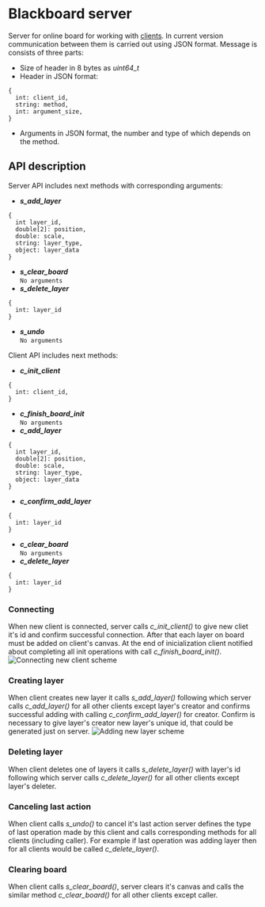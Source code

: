 Blackboard server
=================
Server for online board for working with [clients](https://github.com/MaxMalts/Online_Board). In current version communication between them is carried out using JSON format. Message is consists of three parts:
- Size of header in 8 bytes as *uint64_t*
- Header in JSON format:
```
{
  int: client_id,
  string: method,
  int: argument_size,
}
```
- Arguments in JSON format, the number and type of which depends on the method.

API description
---------------
Server API includes next methods with corresponding arguments:
- ***s_add_layer***
```
{
  int layer_id,
  double[2]: position,
  double: scale,
  string: layer_type,
  object: layer_data
}
```
- ***s_clear_board***  
`No arguments`
- ***s_delete_layer***
```
{
  int: layer_id
}
```
- ***s_undo***  
`No arguments`

Client API includes next methods:
- ***c_init_client***
```
{
  int: client_id,
}
```
- ***c_finish_board_init***  
`No arguments`
- ***c_add_layer***
```
{
  int layer_id,
  double[2]: position,
  double: scale,
  string: layer_type,
  object: layer_data
}
```
- ***c_confirm_add_layer***
```
{
  int: layer_id
}
```
- ***c_clear_board***  
`No arguments`
- ***c_delete_layer***
```
{
  int: layer_id
}
```

### Connecting
When new client is connected, server calls *c_init_client()* to give new cliet it's id and confirm successful connection. After that each layer on board must be added on client's canvas. At the end of inicialization client notified about completing all init operations with call *c_finish_board_init()*.
![Connecting new client scheme](https://github.com/egor79k/blackboard_server/blob/master/img/connecting.png)

### Creating layer
When client creates new layer it calls *s_add_layer()* following which server calls *c_add_layer()* for all other clients except layer's creator and confirms successful adding with calling *c_confirm_add_layer()* for creator. Confirm is necessary to give layer's creator new layer's unique id, that could be generated just on server.
![Adding new layer scheme](https://github.com/egor79k/blackboard_server/blob/master/img/creating_layer.png)

### Deleting layer
When client deletes one of layers it calls *s_delete_layer()* with layer's id following which server calls *c_delete_layer()* for all other clients except layer's deleter.

### Canceling last action
When client calls *s_undo()* to cancel it's last action server defines the type of last operation made by this client and calls corresponding methods for all clients (including caller). For example if last operation was adding layer then for all clients would be called *c_delete_layer()*.

### Clearing board
When client calls *s_clear_board()*, server clears it's canvas and calls the similar method *c_clear_board()* for all other clients except caller.
